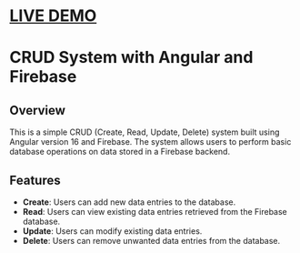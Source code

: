 # <a href="https://hussien415532.github.io/firebase-crud/">LIVE DEMO</a>
# CRUD System with Angular and Firebase

## Overview

This is a simple CRUD (Create, Read, Update, Delete) system built using Angular version 16 and Firebase. The system allows users to perform basic database operations on data stored in a Firebase backend.

## Features
- **Create**: Users can add new data entries to the database.
- **Read**: Users can view existing data entries retrieved from the Firebase database.
- **Update**: Users can modify existing data entries.
- **Delete**: Users can remove unwanted data entries from the database.